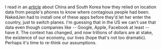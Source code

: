I read in an <a href="https://www.wired.com/story/phones-track-spread-covid19-good-idea/">article</a> about China and South Korea how they relied on location data from people's phones to know where contagious people had been. NakedJen had to install one of these apps before they'd let her enter the country, just to switch planes. I'm guessing that in the US we can't use that data even though companies like -- Google, Apple, Facebook at least -- have it. The context has changed, and now trillions of dollars are at stake, the existence of our economy, our lives (hope that's not too dramatic). Perhaps it's time to re-think our assumptions. 

